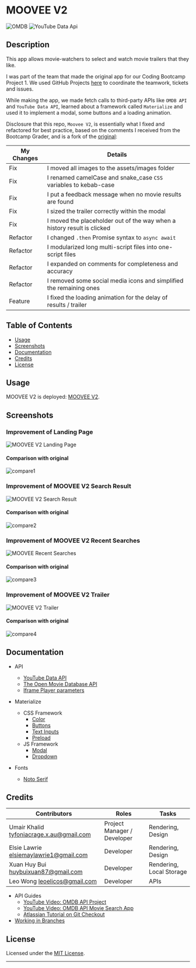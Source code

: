 # MOOVEE V2

![OMDB](https://img.shields.io/badge/'17-0?label=OMDB%20API&style=for-the-badge&labelColor=white&color=black) ![YouTube Data Api](https://img.shields.io/badge/v3-0?label=YouTube%20Data%20API&style=for-the-badge&labelColor=white&color=black)

## Description

This app allows movie-watchers to select and watch movie trailers that they like.

I was part of the team that made the original app for our Coding Bootcamp Project 1. We used GitHub Projects [here](https://github.com/umairkhalid/movie-planner/projects/1) to coordinate the teamwork, tickets and issues.

While making the app, we made fetch calls to third-party APIs like `OMDB API` and `YouTube Data API`, learned about a framework called `Materialize` and used it to implement a modal, some buttons and a loading animation.

Disclosure that this repo, `Moovee V2`, is essentially what I fixed and refactored for best practice, based on the comments I received from the Bootcamp Grader, and is a fork of the [original](https://github.com/umairkhalid/movie-planner):

| My Changes | Details                                                                 |
| ---------- | ----------------------------------------------------------------------- |
| Fix        | I moved all images to the assets/images folder                          |
| Fix        | I renamed camelCase and snake_case `CSS` variables to kebab-case        |
| Fix        | I put a feedback message when no movie results are found                |
| Fix        | I sized the trailer correctly within the modal                          |
| Fix        | I moved the placeholder out of the way when a history result is clicked |
| Refactor   | I changed `.then` Promise syntax to `async await`                       |
| Refactor   | I modularized long multi-script files into one-script files             |
| Refactor   | I expanded on comments for completeness and accuracy                    |
| Refactor   | I removed some social media icons and simplified the remaining ones     |
| Feature    | I fixed the loading animation for the delay of results / trailer        |

## Table of Contents

-  [Usage](#usage)
-  [Screenshots](#screenshots)
-  [Documentation](#documentation)
-  [Credits](#credits)
-  [License](#license)

## Usage

MOOVEE V2 is deployed: [MOOVEE V2](https://leoelicos.github.io/bcs-07-moovee/). 

## Screenshots

### Improvement of Landing Page
![MOOVEE V2 Landing Page](https://user-images.githubusercontent.com/99461390/169693289-90b3df7f-1817-4524-bc19-68e761230986.jpg)

#### Comparison with original
![compare1](https://user-images.githubusercontent.com/99461390/169694083-133d8082-99b5-4d2c-a62a-12c02b6e7125.jpg)

### Improvement of MOOVEE V2 Search Result
![MOOVEE V2 Search Result](https://user-images.githubusercontent.com/99461390/169693393-d21ea44d-d5d3-42f2-a08b-74840135e199.jpg)

#### Comparison with original
![compare2](https://user-images.githubusercontent.com/99461390/169694084-e805a7da-8e8a-417e-b33a-209fc80296d5.jpg)

### Improvement of MOOVEE V2 Recent Searches
![MOOVEE Recent Searches](https://user-images.githubusercontent.com/99461390/169693965-bcfc6e6b-c12b-42bd-8450-46cbc0ffec04.jpg)

#### Comparison with original
![compare3](https://user-images.githubusercontent.com/99461390/169694085-f0c58477-4e69-438a-9829-41ab6af9f3fa.jpg)

### Improvement of MOOVEE V2 Trailer
![MOOVEE V2 Trailer](https://user-images.githubusercontent.com/99461390/169693361-63557cab-69e3-4b0d-a266-af6726905178.jpg)

#### Comparison with original
![compare4](https://user-images.githubusercontent.com/99461390/169694090-1967d045-6dc5-4f22-bd1e-d966ed51ba4f.jpg)

## Documentation

-  API

   -  [YouTube Data API](https://developers.google.com/youtube/v3/docs/search/list)
   -  [The Open Movie Database API](https://www.omdbapi.com/)
   -  [Iframe Player parameters](https://developers.google.com/youtube/player_parameters)

-  Materialize

   -  CSS Framework
      -  [Color](https://materializecss.com/color.html)
      -  [Buttons](https://materializecss.com/buttons.html)
      -  [Text Inputs](https://materializecss.com/text-inputs.html)
      -  [Preload](https://materializecss.com/preloader.html)
   -  JS Framework
      -  [Modal](https://materializecss.com/modals.html)
      -  [Dropdown](https://materializecss.com/dropdown.html)

-  Fonts
   -  [Noto Serif](https://fonts.google.com/noto/specimen/Noto+Serif)

## Credits

| Contributors                             | Roles                       | Tasks                    |
| ---------------------------------------- | --------------------------- | ------------------------ |
| Umair Khalid tyfoniacrage.x.au@gmail.com | Project Manager / Developer | Rendering, Design        |
| Elsie Lawrie elsiemaylawrie1@gmail.com   | Developer                   | Rendering, Design        |
| Xuan Huy Bui huybuixuan87@gmail.com      | Developer                   | Rendering, Local Storage |
| Leo Wong leoelicos@gmail.com             | Developer                   | APIs                     |

-  API Guides
   -  [YouTube Video: OMDB API Project](https://www.youtube.com/watch?v=0PNYQFaht8c)
   -  [YouTube Video: OMDB API Movie Search App](https://www.youtube.com/watch?v=1VjdxCTBfUI)
   -  [Atlassian Tutorial on Git Checkout](https://www.atlassian.com/git/tutorials/using-branches/git-checkout)
-  [Working in Branches](https://thenewstack.io/dont-mess-with-the-master-working-with-branches-in-git-and-github/)

## License

Licensed under the [MIT License](./LICENSE).

---
